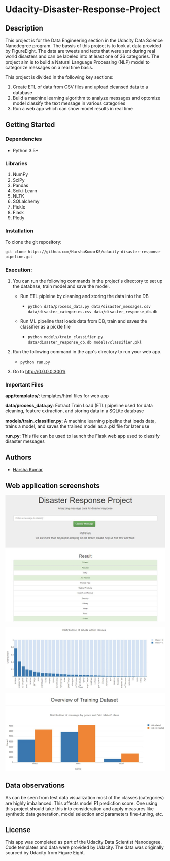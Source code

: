 # Udacity-Disaster-Response-Project

## Description

This project is for the Data Engineering section in the Udacity Data Science Nanodegree program. The bassis of this project is to look at data provided by FigureEight. The data are tweets and texts that were sent during real world disasters and can be labeled into at least one of 36 categories. The project aim is to build a Natural Language Processing (NLP) model to categorize messages on a real time basis.

This project is divided in the following key sections:

1. Create ETL of data from CSV files and upload cleansed data to a database
2. Build a machine learning algorithm to analyze messages and optomize model classify the text message in various categories
3. Run a web app which can show model results in real time


## Getting Started

### Dependencies
* Python 3.5+

### Libraries 
1. NumPy 
2. SciPy 
3. Pandas
4. Sciki-Learn
5. NLTK 
6. SQLalchemy 
7. Pickle 
8. Flask 
9. Plotly

### Installation
To clone the git repository:
```
git clone https://github.com/HarshaKumarKS/udacity-disaster-response-pipeline.git
```

### Execution:
1. You can run the following commands in the project's directory to set up the database, train model and save the model.

    *  Run ETL pipleine by cleaning and storing the data into the DB

        - `python data/process_data.py data/disaster_messages.csv data/disaster_categories.csv data/disaster_response_db.db`

    * Run ML pipeline that loads data from DB, train and saves the classifier as a pickle file

       -  `python models/train_classifier.py data/disaster_response_db.db models/classifier.pkl`

2. Run the following command in the app's directory to run your web app.
   
   - `python run.py`

3. Go to http://0.0.0.0:3001/


### Important Files

**app/templates/**: templates/html files for web app

**data/process_data.py**: Extract Train Load (ETL) pipeline used for data cleaning, feature extraction, and storing data in a SQLite database

**models/train_classifier.py**: A machine learning pipeline that loads data, trains a model, and saves the trained model as a .pkl file for later use

**run.py**: This file can be used to launch the Flask web app used to classify disaster messages

<a name="authors"></a>
## Authors

* [Harsha Kumar](https://github.com/HarshaKumarKS)

<a name="screenshots"></a>
## Web application screenshots

![Main Page](screenshots/page.png)

![graph1](screenshots/graph1.png)

![graph2](screenshots/graph2.png)


## Data observations

As can be seen from test data visualization most of the classes (categories) are highly imbalanced. This affects model F1 prediction score. One using this project should take this into consideration and apply measures like synthetic data generation, model selection and parameters fine-tuning, etc.

## License

This app was completed as part of the Udacity Data Scientist Nanodegree. Code templates and data were provided by Udacity. The data was originally sourced by Udacity from Figure Eight.